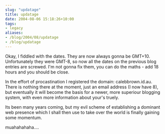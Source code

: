 ```yaml
---
slug: "updatage"
title: updatage
date: 2004-08-06 15:18:26+10:00
tags:
- legacy
aliases:
- /blog/2004/08/updatage
- /blog/updatage
---
```


Okay, I fiddled with the dates. They are now always gonna be GMT+10. Unfortunately they were GMT-8, so now all the dates on the previous blog entries are screwed. I'm not gonna fix them, you can do the maths - add 18 hours and you should be close.

In the effort of procastination I registered the domain: calebbrown.id.au. There is nothing there at the moment, just an email address (I now have 8), but eventually it will become the basis for a newer, more superiour blogging system, with even more information about your's truely.

Its been many years coming, but my evil scheme of establishing a dominant web presence which I shall then use to take over the world is finally gaining some momentum.

muahahahaha....
